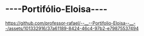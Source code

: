 # --__--Portifólio-Eloisa--__--

https://github.com/professor-rafael/--__--Portifolio-Eloisa--__--/assets/101332916/37a61189-8424-46c4-97b2-e79875537494
